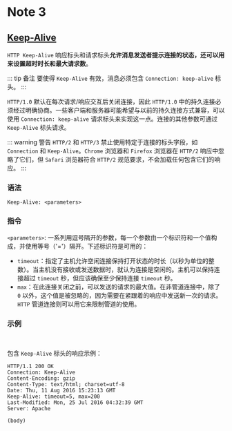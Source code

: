 # Note 3

## [Keep-Alive](https://developer.mozilla.org/zh-CN/docs/Web/HTTP/Reference/Headers/Keep-Alive)

`HTTP Keep-Alive` 响应标头和请求标头**允许消息发送者提示连接的状态，还可以用来设置超时时长和最大请求数**。

::: tip 备注
要使得 `Keep-Alive` 有效，消息必须包含 `Connection: keep-alive` 标头。
:::

`HTTP/1.0` 默认在每次请求/响应交互后关闭连接，因此 `HTTP/1.0` 中的持久连接必须经过明确协商。一些客户端和服务器可能希望与以前的持久连接方式兼容，可以使用 `Connection: keep-alive` 请求标头来实现这一点。连接的其他参数可通过 `Keep-Alive` 标头请求。

::: warning 警告
`HTTP/2` 和 `HTTP/3` 禁止使用特定于连接的标头字段，如 `Connection` 和 `Keep-Alive`。`Chrome` 浏览器和 `Firefox` 浏览器在 `HTTP/2` 响应中忽略了它们，但 `Safari` 浏览器符合 `HTTP/2` 规范要求，不会加载任何包含它们的响应。
:::

### 语法

```http
Keep-Alive: <parameters>
```

### 指令

`<parameters>`: 一系列用逗号隔开的参数，每一个参数由一个标识符和一个值构成，并使用等号（'='）隔开。下述标识符是可用的：
  - `timeout`：指定了主机允许空闲连接保持打开状态的时长（以秒为单位的整数）。当主机没有接收或发送数据时，就认为连接是空闲的。主机可以保持连接超过 `timeout` 秒，但应该确保至少保持连接 `timeout` 秒。
  - `max`：在此连接关闭之前，可以发送的请求的最大值。在非管道连接中，除了 `0` 以外，这个值是被忽略的，因为需要在紧跟着的响应中发送新一次的请求。`HTTP` 管道连接则可以用它来限制管道的使用。

### 示例

<br/>

包含 `Keep-Alive` 标头的响应示例：

```http
HTTP/1.1 200 OK
Connection: Keep-Alive
Content-Encoding: gzip
Content-Type: text/html; charset=utf-8
Date: Thu, 11 Aug 2016 15:23:13 GMT
Keep-Alive: timeout=5, max=200
Last-Modified: Mon, 25 Jul 2016 04:32:39 GMT
Server: Apache

(body)
```

